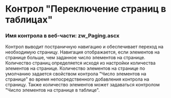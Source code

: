 ﻿---
description: 2.5.0.0
---
# Контрол "Переключение страниц в таблицах"
### Имя контрола в веб-части: zw_Paging.ascx
Контрол выводит постраничную навигацию и обеспечивает переход на необходимую страницу. Навигация отображается, если элементов на странице больше, чем заданное число элементов на странице.
Количество страниц определяется исходя из настройки количества элементов на странице.
Количество элементов на странице по умолчанию  задается свойством контрола "Число элементов на странице" во время непосредственного добавления контрола на страницу. 
Также количество элементов может задаваться контролом "Число элементов на странице в таблице".
